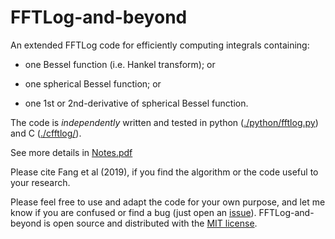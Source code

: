 # FFTLog-and-beyond

An extended FFTLog code for efficiently computing integrals containing:

* one Bessel function (i.e. Hankel transform); or

* one spherical Bessel function; or

* one 1st or 2nd-derivative of spherical Bessel function.

The code is *independently* written and tested in python ([./python/fftlog.py](python/fftlog.py)) and C ([./cfftlog/](cfftlog)).

See more details in [Notes.pdf](Notes.pdf)

Please cite Fang et al (2019), if you find the algorithm or the code useful to your research.

Please feel free to use and adapt the code for your own purpose, and let me know if you are confused or find a bug (just open an [issue](https://github.com/xfangcosmo/FFTLog-and-beyond/issues)). FFTLog-and-beyond is open source and distributed with the
[MIT license](https://opensource.org/licenses/mit).
